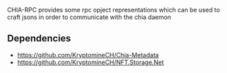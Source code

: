 CHIA-RPC provides some rpc opject representations which can be used to craft jsons in order to communicate with the chia daemon

## Dependencies
- https://github.com/KryptomineCH/Chia-Metadata
- https://github.com/KryptomineCH/NFT.Storage.Net
